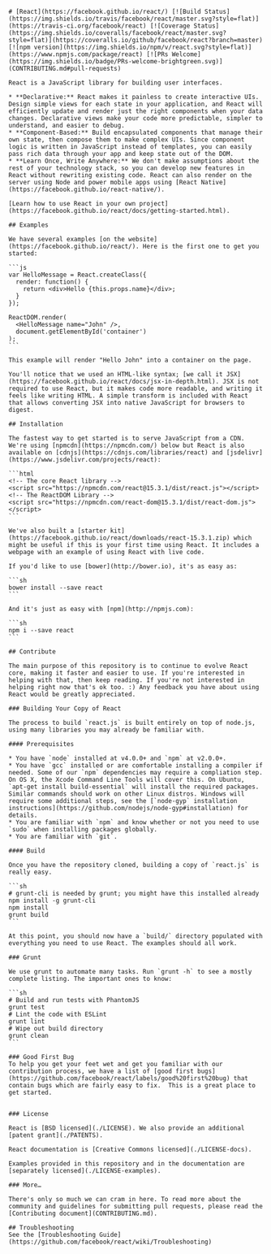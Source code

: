     # [React](https://facebook.github.io/react/) [![Build Status](https://img.shields.io/travis/facebook/react/master.svg?style=flat)](https://travis-ci.org/facebook/react) [![Coverage Status](https://img.shields.io/coveralls/facebook/react/master.svg?style=flat)](https://coveralls.io/github/facebook/react?branch=master) [![npm version](https://img.shields.io/npm/v/react.svg?style=flat)](https://www.npmjs.com/package/react) [![PRs Welcome](https://img.shields.io/badge/PRs-welcome-brightgreen.svg)](CONTRIBUTING.md#pull-requests)

    React is a JavaScript library for building user interfaces.

    * **Declarative:** React makes it painless to create interactive UIs. Design simple views for each state in your application, and React will efficiently update and render just the right components when your data changes. Declarative views make your code more predictable, simpler to understand, and easier to debug.
    * **Component-Based:** Build encapsulated components that manage their own state, then compose them to make complex UIs. Since component logic is written in JavaScript instead of templates, you can easily pass rich data through your app and keep state out of the DOM.
    * **Learn Once, Write Anywhere:** We don't make assumptions about the rest of your technology stack, so you can develop new features in React without rewriting existing code. React can also render on the server using Node and power mobile apps using [React Native](https://facebook.github.io/react-native/).

    [Learn how to use React in your own project](https://facebook.github.io/react/docs/getting-started.html).

    ## Examples

    We have several examples [on the website](https://facebook.github.io/react/). Here is the first one to get you started:

    ```js
    var HelloMessage = React.createClass({
      render: function() {
        return <div>Hello {this.props.name}</div>;
      }
    });

    ReactDOM.render(
      <HelloMessage name="John" />,
      document.getElementById('container')
    );
    ```

    This example will render "Hello John" into a container on the page.

    You'll notice that we used an HTML-like syntax; [we call it JSX](https://facebook.github.io/react/docs/jsx-in-depth.html). JSX is not required to use React, but it makes code more readable, and writing it feels like writing HTML. A simple transform is included with React that allows converting JSX into native JavaScript for browsers to digest.

    ## Installation

    The fastest way to get started is to serve JavaScript from a CDN. We're using [npmcdn](https://npmcdn.com/) below but React is also available on [cdnjs](https://cdnjs.com/libraries/react) and [jsdelivr](https://www.jsdelivr.com/projects/react):

    ```html
    <!-- The core React library -->
    <script src="https://npmcdn.com/react@15.3.1/dist/react.js"></script>
    <!-- The ReactDOM Library -->
    <script src="https://npmcdn.com/react-dom@15.3.1/dist/react-dom.js"></script>
    ```

    We've also built a [starter kit](https://facebook.github.io/react/downloads/react-15.3.1.zip) which might be useful if this is your first time using React. It includes a webpage with an example of using React with live code.

    If you'd like to use [bower](http://bower.io), it's as easy as:

    ```sh
    bower install --save react
    ```

    And it's just as easy with [npm](http://npmjs.com):

    ```sh
    npm i --save react
    ```

    ## Contribute

    The main purpose of this repository is to continue to evolve React core, making it faster and easier to use. If you're interested in helping with that, then keep reading. If you're not interested in helping right now that's ok too. :) Any feedback you have about using React would be greatly appreciated.

    ### Building Your Copy of React

    The process to build `react.js` is built entirely on top of node.js, using many libraries you may already be familiar with.

    #### Prerequisites

    * You have `node` installed at v4.0.0+ and `npm` at v2.0.0+.
    * You have `gcc` installed or are comfortable installing a compiler if needed. Some of our `npm` dependencies may require a compliation step. On OS X, the Xcode Command Line Tools will cover this. On Ubuntu, `apt-get install build-essential` will install the required packages. Similar commands should work on other Linux distros. Windows will require some additional steps, see the [`node-gyp` installation instructions](https://github.com/nodejs/node-gyp#installation) for details.
    * You are familiar with `npm` and know whether or not you need to use `sudo` when installing packages globally.
    * You are familiar with `git`.

    #### Build

    Once you have the repository cloned, building a copy of `react.js` is really easy.

    ```sh
    # grunt-cli is needed by grunt; you might have this installed already
    npm install -g grunt-cli
    npm install
    grunt build
    ```

    At this point, you should now have a `build/` directory populated with everything you need to use React. The examples should all work.

    ### Grunt

    We use grunt to automate many tasks. Run `grunt -h` to see a mostly complete listing. The important ones to know:

    ```sh
    # Build and run tests with PhantomJS
    grunt test
    # Lint the code with ESLint
    grunt lint
    # Wipe out build directory
    grunt clean
    ```

    ### Good First Bug
    To help you get your feet wet and get you familiar with our contribution process, we have a list of [good first bugs](https://github.com/facebook/react/labels/good%20first%20bug) that contain bugs which are fairly easy to fix.  This is a great place to get started.


    ### License

    React is [BSD licensed](./LICENSE). We also provide an additional [patent grant](./PATENTS).

    React documentation is [Creative Commons licensed](./LICENSE-docs).

    Examples provided in this repository and in the documentation are [separately licensed](./LICENSE-examples).

    ### More…

    There's only so much we can cram in here. To read more about the community and guidelines for submitting pull requests, please read the [Contributing document](CONTRIBUTING.md).

    ## Troubleshooting
    See the [Troubleshooting Guide](https://github.com/facebook/react/wiki/Troubleshooting)
